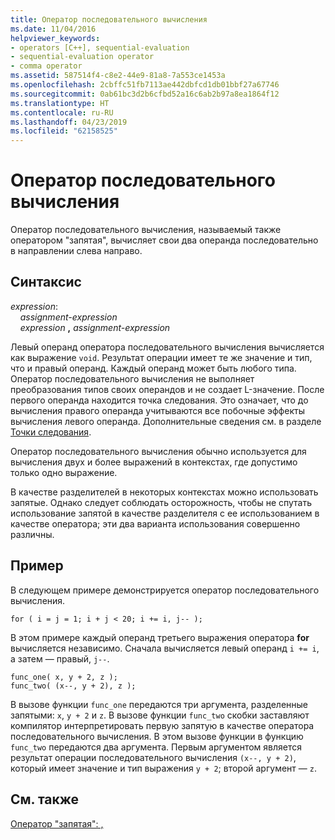 ```yaml
---
title: Оператор последовательного вычисления
ms.date: 11/04/2016
helpviewer_keywords:
- operators [C++], sequential-evaluation
- sequential-evaluation operator
- comma operator
ms.assetid: 587514f4-c8e2-44e9-81a8-7a553ce1453a
ms.openlocfilehash: 2cbffc51fb7113ae442dbfcd1db01bbf27a67746
ms.sourcegitcommit: 0ab61bc3d2b6cfbd52a16c6ab2b97a8ea1864f12
ms.translationtype: HT
ms.contentlocale: ru-RU
ms.lasthandoff: 04/23/2019
ms.locfileid: "62158525"
---
```

# <a name="sequential-evaluation-operator"></a>Оператор последовательного вычисления

Оператор последовательного вычисления, называемый также оператором "запятая", вычисляет свои два операнда последовательно в направлении слева направо.

## <a name="syntax"></a>Синтаксис

*expression*:<br/>
&nbsp;&nbsp;&nbsp;&nbsp;*assignment-expression*<br/>
&nbsp;&nbsp;&nbsp;&nbsp;*expression* **,** *assignment-expression*

Левый операнд оператора последовательного вычисления вычисляется как выражение `void`. Результат операции имеет те же значение и тип, что и правый операнд. Каждый операнд может быть любого типа. Оператор последовательного вычисления не выполняет преобразования типов своих операндов и не создает L-значение. После первого операнда находится точка следования. Это означает, что до вычисления правого операнда учитываются все побочные эффекты вычисления левого операнда. Дополнительные сведения см. в разделе [Точки следования](../c-language/c-sequence-points.md).

Оператор последовательного вычисления обычно используется для вычисления двух и более выражений в контекстах, где допустимо только одно выражение.

В качестве разделителей в некоторых контекстах можно использовать запятые. Однако следует соблюдать осторожность, чтобы не спутать использование запятой в качестве разделителя с ее использованием в качестве оператора; эти два варианта использования совершенно различны.

## <a name="example"></a>Пример

В следующем примере демонстрируется оператор последовательного вычисления.

```
for ( i = j = 1; i + j < 20; i += i, j-- );
```

В этом примере каждый операнд третьего выражения оператора **for** вычисляется независимо. Сначала вычисляется левый операнд `i += i`, а затем — правый, `j--`.

```
func_one( x, y + 2, z );
func_two( (x--, y + 2), z );
```

В вызове функции `func_one` передаются три аргумента, разделенные запятыми: `x`, `y + 2` и `z`. В вызове функции `func_two` скобки заставляют компилятор интерпретировать первую запятую в качестве оператора последовательного вычисления. В этом вызове функции в функцию `func_two` передаются два аргумента. Первым аргументом является результат операции последовательного вычисления `(x--, y + 2)`, который имеет значение и тип выражения `y + 2`; второй аргумент — `z`.

## <a name="see-also"></a>См. также

[Оператор "запятая": ,](../cpp/comma-operator.md)
